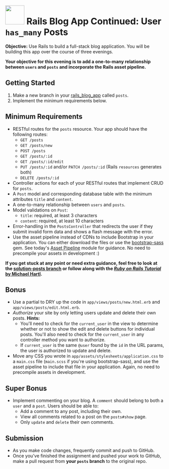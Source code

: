# <img src="https://cloud.githubusercontent.com/assets/7833470/10899314/63829980-8188-11e5-8cdd-4ded5bcb6e36.png" height="60"> Rails Blog App Continued: User `has_many` Posts

**Objective:** Use Rails to build a full-stack blog application. You will be building this app over the course of three evenings.

**Your objective for this evening is to add a one-to-many relationship between `users` and `posts` and incorporate the Rails asset pipeline.**

## Getting Started

1. Make a new branch in your <a href="https://github.com/sf-wdi-24/rails_blog_app" target="_blank">rails_blog_app</a> called `posts`.
2. Implement the minimum requirements below.

## Minimum Requirements

* RESTful routes for the `posts` resource. Your app should have the following routes:
  * `GET /posts`
  * `GET /posts/new`
  * `POST /posts`
  * `GET /posts/:id`
  * `GET /posts/:id/edit`
  * `PUT /posts/:id` and/or `PATCH /posts/:id` (Rails `resources` generates both)
  * `DELETE /posts/:id`
* Controller actions for each of your RESTful routes that implement CRUD for `posts`.
* A `Post` model and corresponding database table with the minimum attributes `title` and `content`.
* A one-to-many relationship between `users` and `posts`.
* Model validations on `Post`:
  * `title`: required, at least 3 characters
  * `content`: required, at least 10 characters
* Error-handling in the `PostsController` that redirects the user if they submit invalid form data and shows a flash message with the error.
* Use the asset pipeline instead of CDNs to include Bootstrap in your application. You can either download the files or use the <a href="https://github.com/twbs/bootstrap-sass" target="_blank">bootstrap-sass</a> gem. See today's <a href="https://github.com/sf-wdi-24/modules/tree/master/week-07-rails-continued/day-03/module-02" target="_blank">Asset Pipeline</a> module for guidance. No need to precompile your assets in development :)

**If you get stuck at any point or need extra guidance, feel free to look at the <a href="https://github.com/sf-wdi-24/rails_blog_app/tree/solution-posts" target="_blank">solution-posts branch</a> or follow along with the <a href="https://www.railstutorial.org/book" target="_blank">*Ruby on Rails Tutorial* by Michael Hartl</a>.**

## Bonus

* Use a partial to DRY up the code in `app/views/posts/new.html.erb` and `app/views/posts/edit.html.erb`.
* *Authorize* your site by only letting users update and delete their own posts. **Hints:**
  * You'll need to check for the `current_user` in the view to determine whether or not to show the edit and delete buttons for individual posts. You'll also need to check for the `current_user` in any controller method you want to authorize.
  * If `current_user` is the same `@user` found by the `id` in the URL params, the user is authorized to update and delete.
* Move any CSS you wrote in `app/assets/stylesheets/application.css` to a `main.css` file (`main.scss` if you're using bootstrap-sass), and use the asset pipeline to include that file in your application. Again, no need to precompile assets in development.

## Super Bonus

* Implement commenting on your blog. A `comment` should belong to both a `user` and a `post`. Users should be able to:
  * Add a comment to any post, including their own.
  * View all comments related to a post on the `posts#show` page.
  * Only `update` and `delete` their own comments.

## Submission

* As you make code changes, frequently commit and push to GitHub.
* Once you've finished the assignment and pushed your work to GitHub, make a pull request from **your `posts` branch** to the original repo.
